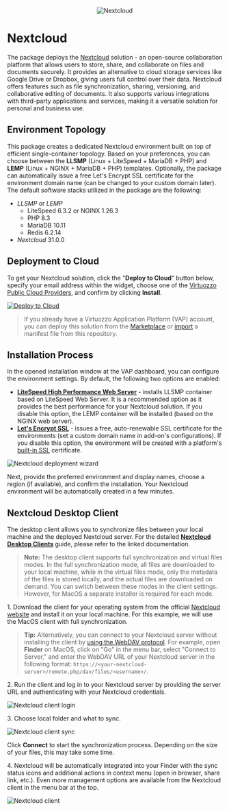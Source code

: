 <p align="center"> 
<img src="images/nextcloud-logo.svg" alt="Nextcloud">
</p>

# Nextcloud

The package deploys the [Nextcloud](https://nextcloud.com/) solution - an open-source collaboration platform that allows users to store, share, and collaborate on files and documents securely. It provides an alternative to cloud storage services like Google Drive or Dropbox, giving users full control over their data. Nextcloud offers features such as file synchronization, sharing, versioning, and collaborative editing of documents. It also supports various integrations with third-party applications and services, making it a versatile solution for personal and business use.


## Environment Topology

This package creates a dedicated Nextcloud environment built on top of efficient single-container topology. Based on your preferences, you can choose between the **LLSMP** (Linux + LiteSpeed + MariaDB + PHP) and **LEMP** (Linux + NGINX + MariaDB + PHP) templates. Optionally, the package can automatically issue a free Let's Encrypt SSL certificate for the environment domain name (can be changed to your custom domain later). The default software stacks utilized in the package are the following:

- *LLSMP* or *LEMP*
  - LiteSpeed 6.3.2 or NGINX 1.26.3
  - PHP 8.3
  - MariaDB 10.11
  - Redis 6.2.14
- *Nextcloud* 31.0.0


## Deployment to Cloud

To get your Nextcloud solution, click the "**Deploy to Cloud**" button below, specify your email address within the widget, choose one of the [Virtuozzo Public Cloud Providers](https://www.virtuozzo.com/application-platform-partners/), and confirm by clicking **Install**.

[![Deploy to Cloud](https://raw.githubusercontent.com/jelastic-jps/common/main/images/deploy-to-cloud.png)](https://www.virtuozzo.com/install/?manifest=https://raw.githubusercontent.com/jelastic-jps/nextcloud/refs/heads/master/manifest.jps)

> If you already have a Virtuozzo Application Platform (VAP) account, you can deploy this solution from the [Marketplace](https://www.virtuozzo.com/application-platform-docs/marketplace/) or [import](https://www.virtuozzo.com/application-platform-docs/environment-import/) a manifest file from this repository.


## Installation Process

In the opened installation window at the VAP dashboard, you can configure the environment settings. By default, the following two options are enabled:

- **[LiteSpeed High Performance Web Server](https://www.virtuozzo.com/application-platform-docs/litespeed-web-server/)** - installs LLSMP container based on LiteSpeed Web Server. It is a recommended option as it provides the best performance for your Nextcloud solution. If you disable this option, the LEMP container will be installed (based on the NGINX web server).
- **[Let's Encrypt SSL](https://www.virtuozzo.com/company/blog/free-ssl-certificates-with-lets-encrypt/)** - issues a free, auto-renewable SSL certificate for the environments (set a custom domain name in add-on's configurations). If you disable this option, the environment will be created with a platform's [built-in SSL](https://www.virtuozzo.com/application-platform-docs/built-in-ssl/) certificate.

![Nextcloud deployment wizard](images/nextcloud-deployment-wizard.png)

Next, provide the preferred environment and display names, choose a region (if available), and confirm the installation. Your Nextcloud environment will be automatically created in a few minutes.


## Nextcloud Desktop Client

The desktop client allows you to synchronize files between your local machine and the deployed Nextcloud server. For the detailed **[Nextcloud Desktop Clients](https://docs.nextcloud.com/server/latest/user_manual/en/desktop/index.html)** guide, please refer to the linked documentation.

> **Note:** The desktop client supports full synchronization and virtual files modes. In the full synchronization mode, all files are downloaded to your local machine, while in the virtual files mode, only the metadata of the files is stored locally, and the actual files are downloaded on demand. You can switch between these modes in the client settings. However, for MacOS a separate installer is required for each mode.

1\. Download the client for your operating system from the official [Nextcloud website](https://nextcloud.com/install/#install-clients) and install it on your local machine. For this example, we will use the MacOS client with full synchronization.

> **Tip:** Alternatively, you can connect to your Nextcloud server without installing the client by [using the WebDAV protocol](https://docs.nextcloud.com/server/19/user_manual/files/access_webdav.html). For example, open **Finder** on MacOS, click on "Go" in the menu bar, select "Connect to Server," and enter the WebDAV URL of your Nextcloud server in the following format: `https://<your-nextcloud-server>/remote.php/dav/files/<username>/`.

2\. Run the client and log in to your Nextcloud server by providing the server URL and authenticating with your Nextcloud credentials.

![Nextcloud client login](images/nextcloud-client-login.png)

3\. Choose local folder and what to sync.

![Nextcloud client sync](images/nextcloud-client-sync.png)

Click **Connect** to start the synchronization process. Depending on the size of your files, this may take some time.

4\. Nextcloud will be automatically integrated into your Finder with the sync status icons and additional actions in context menu (open in browser, share link, etc.). Even more management options are available from the Nextcloud client in the menu bar at the top.

![Nextcloud client](images/nextcloud-client.png)